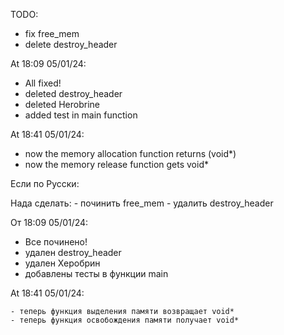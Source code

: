 TODO:
  - fix free_mem
  - delete destroy_header


At 18:09 05/01/24:
  - All fixed!
  - deleted destroy_header
  - deleted Herobrine
  - added test in main function


At 18:41 05/01/24:
  - now the memory allocation function returns (void*)
  - now the memory release function gets void*

Если по Русски:



  Нада сделать:
    - починить free_mem
    - удалить destroy_header


  От 18:09 05/01/24:
  - Все починено!
  - удален destroy_header
  - удален Херобрин
  - добавлены тесты в функции main


  
  At 18:41 05/01/24:


  
    - теперь функция выделения памяти возвращает void*
    - теперь функция освобождения памяти получает void*
